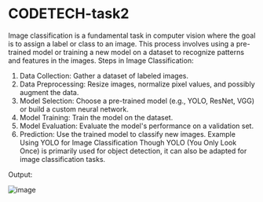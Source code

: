 # CODETECH-task2

Image classification is a fundamental task in computer vision where the goal is to assign a label or class to an image. This process involves using a pre-trained model or training a new model on a dataset to recognize patterns and features in the images.
Steps in Image Classification:
1.	Data Collection: Gather a dataset of labeled images.
2.	Data Preprocessing: Resize images, normalize pixel values, and possibly augment the data.
3.	Model Selection: Choose a pre-trained model (e.g., YOLO, ResNet, VGG) or build a custom neural network.
4.	Model Training: Train the model on the dataset.
5.	Model Evaluation: Evaluate the model's performance on a validation set.
6.	Prediction: Use the trained model to classify new images.
Example Using YOLO for Image Classification
Though YOLO (You Only Look Once) is primarily used for object detection, it can also be adapted for image classification tasks.

Output: 

 ![image](https://github.com/user-attachments/assets/e8123c2f-03a5-4d9a-89cf-61fe899c70b2)


